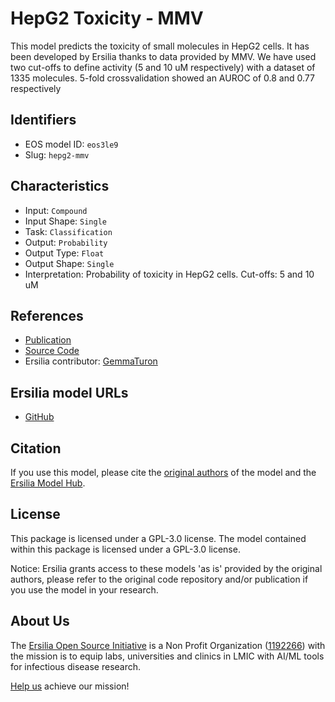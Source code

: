 # HepG2 Toxicity - MMV

This model predicts the toxicity of small molecules in HepG2 cells. It has been developed by Ersilia thanks to data provided by MMV. We have used two cut-offs to define activity (5 and 10 uM respectively) with a dataset of 1335 molecules. 5-fold crossvalidation showed an AUROC of 0.8 and 0.77 respectively

## Identifiers

* EOS model ID: `eos3le9`
* Slug: `hepg2-mmv`

## Characteristics

* Input: `Compound`
* Input Shape: `Single`
* Task: `Classification`
* Output: `Probability`
* Output Type: `Float`
* Output Shape: `Single`
* Interpretation: Probability of toxicity in HepG2 cells. Cut-offs: 5 and 10 uM

## References

* [Publication](https://ersilia.io)
* [Source Code](https://github.com/ersilia-os/lazy-qsar)
* Ersilia contributor: [GemmaTuron](https://github.com/GemmaTuron)

## Ersilia model URLs
* [GitHub](https://github.com/ersilia-os/eos3le9)

## Citation

If you use this model, please cite the [original authors](https://ersilia.io) of the model and the [Ersilia Model Hub](https://github.com/ersilia-os/ersilia/blob/master/CITATION.cff).

## License

This package is licensed under a GPL-3.0 license. The model contained within this package is licensed under a GPL-3.0 license.

Notice: Ersilia grants access to these models 'as is' provided by the original authors, please refer to the original code repository and/or publication if you use the model in your research.

## About Us

The [Ersilia Open Source Initiative](https://ersilia.io) is a Non Profit Organization ([1192266](https://register-of-charities.charitycommission.gov.uk/charity-search/-/charity-details/5170657/full-print)) with the mission is to equip labs, universities and clinics in LMIC with AI/ML tools for infectious disease research.

[Help us](https://www.ersilia.io/donate) achieve our mission!